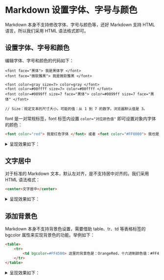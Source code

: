 # Markdown 设置字体、字号与颜色

Markdown 本身不支持修改字体、字号与颜色等，还好 Markdown 支持 HTML 语言，所以我们采用 HTML 语法格式即可。

## 设置字体、字号和颜色

编辑字体、字号和颜色的代码如下：

    <font face="黑体"> 我是黑体字 </font>
    <font face="微软雅黑"> 我是微软雅黑 </font>
    
    <font color=gray size=7> color=gray </font>
    <font color=#00ffff size=7> color=#00ffff </font>
    <font color=#0099ff size=7 face="黑体"> color=#0099ff size=7 face="黑体" </font>
    
    // Size：规定文本的尺寸大小。可能的值：从 1 到 7 的数字。浏览器默认值是 3。

font 是一对常规标签，font 标签内设置 `color="对应颜色值"` 即可设置对象内字体的颜色：

```html
<font color="red"> 我是红色字体 </font> 或者 <font color="#FF0000"> 我也是红色字体 </font> 
```

<details> <summary>呈现效果如下：</summary>

<font color="red"> 我是红色字体 </font> 或者 <font color="#FF0000"> 我也是红色字体 </font>

</details>


## 文字居中

对于标准的 Markdown 文本，默认左对齐，是不支持居中对齐的。我们采用 HTML 语法格式：

```html
<center>文字居中</center>
```

<details> <summary>呈现效果如下：</summary>

<center>文字居中</center>

</details>

## 添加背景色

Markdown 本身不支持背景色设置，需要借助 table、tr、td 等表格标签的 bgcolor 属性来实现背景色的功能。举例如下：

```html
<table>
    <tr>
        <td bgcolor=#FF4500> 这里的背景色是：OrangeRed，十六进制颜色值：#FF4500，rgb(255, 69, 0) </td>
    </tr>
</table>
```

<details> <summary>呈现效果如下：</summary>

<table>
    <tr>
        <td bgcolor=#FF4500> 这里的背景色是：OrangeRed，十六进制颜色值：#FF4500，rgb(255, 69, 0) </td>
    </tr>
</table>

</details>
